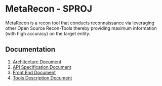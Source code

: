 # MetaRecon - SPROJ
MetaRecon is a recon tool that conducts reconnaissance via leveraging other Open Source Recon-Tools thereby providing maximum information (with high accuracy) on the target entity.

## Documentation
1. [Architecture Document](docs/api-spec-doc.md)
2. [API Specification Document](docs/api-spec-doc.md)
3. [Front End Document](docs/frontend.pdf)
4. [Tools Description Document](docs/tools-description.pdf)